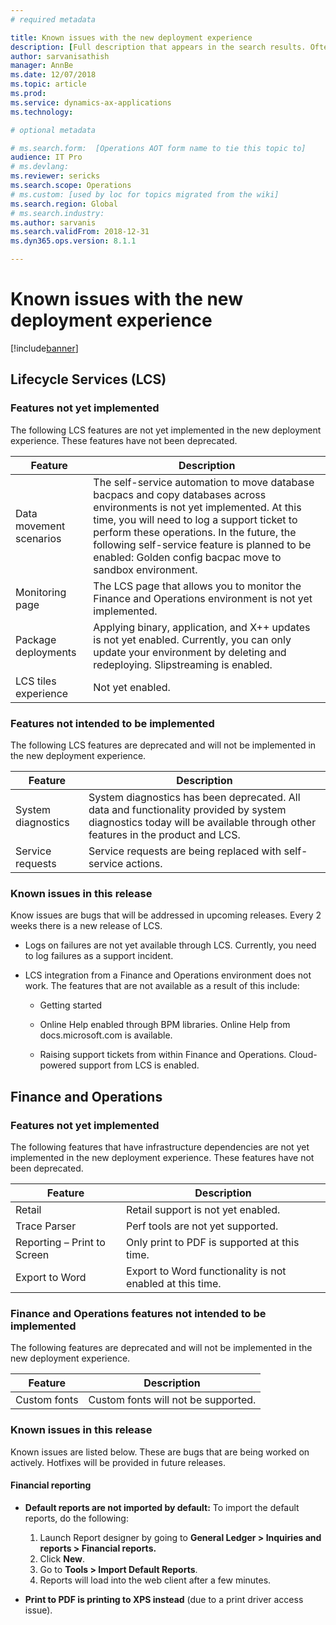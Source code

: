 ```yaml
---
# required metadata

title: Known issues with the new deployment experience
description: [Full description that appears in the search results. Often the first paragraph of your topic.]
author: sarvanisathish
manager: AnnBe
ms.date: 12/07/2018
ms.topic: article
ms.prod: 
ms.service: dynamics-ax-applications
ms.technology: 

# optional metadata

# ms.search.form:  [Operations AOT form name to tie this topic to]
audience: IT Pro
# ms.devlang: 
ms.reviewer: sericks
ms.search.scope: Operations
# ms.custom: [used by loc for topics migrated from the wiki]
ms.search.region: Global 
# ms.search.industry: 
ms.author: sarvanis
ms.search.validFrom: 2018-12-31
ms.dyn365.ops.version: 8.1.1

---
```


# Known issues with the new deployment experience

[!include[banner](../includes/banner.md)]

## Lifecycle Services (LCS)

### Features not yet implemented
The following LCS features are not yet implemented in the new deployment experience. These features have not been deprecated.

| **Feature**             | **Description**  |
------------------------------|---------------------------------------------------------|
| Data movement scenarios | The self-service automation to move database bacpacs and copy databases across environments is not yet implemented. At this time, you will need to log a support ticket to perform these operations. In the future, the following self-service feature is planned to be enabled: Golden config bacpac move to sandbox environment. |
| Monitoring page         | The LCS page that allows you to monitor the Finance and Operations environment is not yet implemented. |
| Package deployments     | Applying binary, application, and X++ updates is not yet enabled. Currently, you can only update your environment by deleting and redeploying. Slipstreaming is enabled.     |
| LCS tiles experience    | Not yet enabled.  |

### Features not intended to be implemented
The following LCS features are deprecated and will not be implemented in the new deployment experience.

| **Feature**        | **Description**   |
|--------------------|--------|
| System diagnostics | System diagnostics has been deprecated. All data and functionality provided by system diagnostics today will be available through other features in the product and LCS. |
| Service requests   | Service requests are being replaced with self-service actions. |

### Known issues in this release
Know issues are bugs that will be addressed in upcoming releases. Every 2 weeks there is a new release of LCS.

-   Logs on failures are not yet available through LCS. Currently, you need to log failures as a support incident.

-   LCS integration from a Finance and Operations environment does not work. The features that are not available as a result of this include:

    -   Getting started

    -   Online Help enabled through BPM libraries. Online Help from docs.microsoft.com is available.

    -   Raising support tickets from within Finance and Operations. Cloud-powered support from LCS is enabled.

## Finance and Operations 

### Features not yet implemented

The following features that have infrastructure dependencies are not yet implemented in the new deployment experience. These features have not been deprecated.

| **Feature**                 | **Description**                                           |
|-----------------------------|-----------------------------------------------------------|
| Retail                      | Retail support is not yet enabled.                        |
| Trace Parser                | Perf tools are not yet supported.                         |
| Reporting – Print to Screen | Only print to PDF is supported at this time.              |
| Export to Word              | Export to Word functionality is not enabled at this time. |

### Finance and Operations features not intended to be implemented
The following features are deprecated and will not be implemented in the new deployment experience.

| **Feature**  | **Description**                     |
|--------------|-------------------------------------|
| Custom fonts | Custom fonts will not be supported. |

### Known issues in this release
Known issues are listed below. These are bugs that are being worked on actively. Hotfixes will be provided in future releases.

#### Financial reporting

-   **Default reports are not imported by default:** To import the default reports, do the following:

    1.  Launch Report designer by going to **General Ledger \> Inquiries and reports \> Financial reports.**
    2.  Click **New**.
    3.  Go to **Tools \> Import Default Reports**. 
    4.  Reports will load into the web client after a few minutes.

-   **Print to PDF is printing to XPS instead** (due to a print driver access issue).
